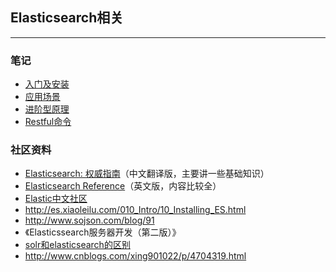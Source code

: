 ## Elasticsearch相关


---

### 笔记

* [入门及安装](elasticsearch-setup.md)
* [应用场景](elasticsearch-application.md)
* [进阶型原理](elasticsearch-theory.md)
* [Restful命令](elasticsearch-rest.md)

### 社区资料

* [Elasticsearch: 权威指南](https://www.elastic.co/guide/cn/elasticsearch/guide/current/index.html)（中文翻译版，主要讲一些基础知识）
* [Elasticsearch Reference](https://www.elastic.co/guide/en/elasticsearch/reference/current/analysis-ngram-tokenizer.html)（英文版，内容比较全）
* [Elastic中文社区](https://github.com/elasticsearch-cn)
* http://es.xiaoleilu.com/010_Intro/10_Installing_ES.html
* http://www.sojson.com/blog/91
* 《Elasticssearch服务器开发（第二版）》
* [solr和elasticsearch的区别](solr和elasticsearch.md)
* http://www.cnblogs.com/xing901022/p/4704319.html